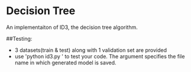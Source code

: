 # Decision Tree
An implementaiton of ID3, the decision tree algorithm.

##Testing:
 - 3 datasets(train & test) along with 1 validation set are provided
 - use 'python id3.py <train> <test> <model>' to test your code. The <model> argument specifies the file name in which generated model is saved.
